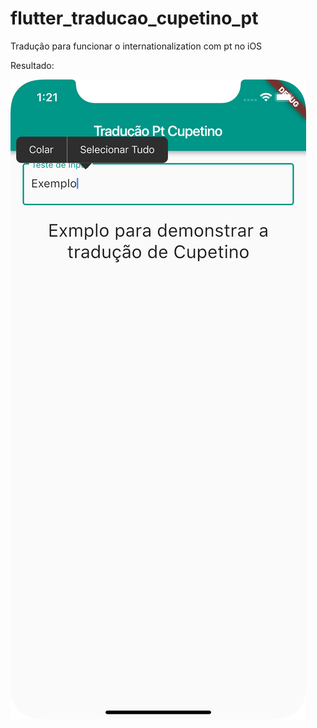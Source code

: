 # flutter_traducao_cupetino_pt
Tradução para funcionar o internationalization com pt no iOS

Resultado: 

![The end result](https://github.com/MarceloPetrucio/flutter_traducao_cupetino_pt/blob/master/image/image.png)
